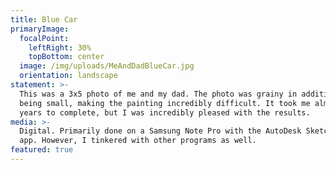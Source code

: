 ```yaml
---
title: Blue Car
primaryImage:
  focalPoint:
    leftRight: 30%
    topBottom: center
  image: /img/uploads/MeAndDadBlueCar.jpg
  orientation: landscape
statement: >-
  This was a 3x5 photo of me and my dad. The photo was grainy in addition to
  being small, making the painting incredibly difficult. It took me almost two
  years to complete, but I was incredibly pleased with the results.
media: >-
  Digital. Primarily done on a Samsung Note Pro with the AutoDesk SketchBook
  app. However, I tinkered with other programs as well.
featured: true
---
```


